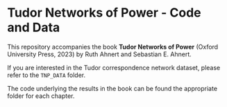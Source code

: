 # Tudor Networks of Power - Code and Data

This repository accompanies the book **Tudor Networks of Power** (Oxford University Press, 2023) by Ruth Ahnert and Sebastian E. Ahnert.

If you are interested in the Tudor correspondence network dataset, please refer to the `TNP_DATA` folder.

The code underlying the results in the book can be found the appropriate folder for each chapter.
